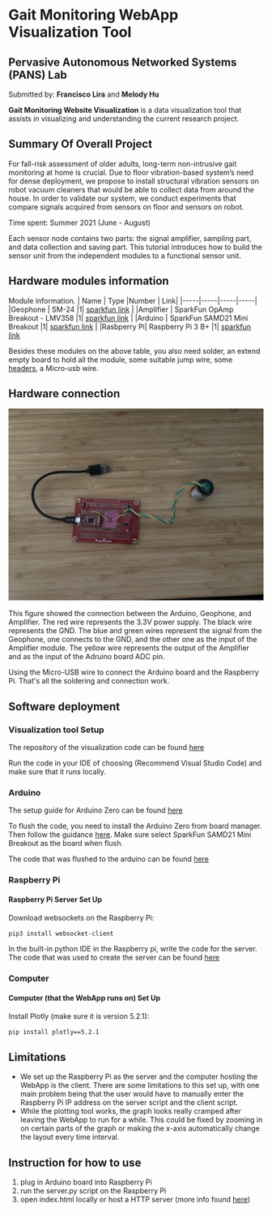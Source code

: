 # Gait Monitoring WebApp Visualization Tool
## Pervasive Autonomous Networked Systems (PANS) Lab 
Submitted by: **Francisco Lira** and **Melody Hu**

**Gait Monitoring Website Visualization** is a data visualization tool that assists in visualizing and understanding the current research project. 

## Summary Of Overall Project

For fall-risk assessment of older adults, long-term non-intrusive gait monitoring at home is crucial. Due to floor vibration-based system’s need for dense deployment, we propose to install structural vibration sensors on robot vacuum cleaners that would be able to collect data from around the house. In order to validate our system, we conduct experiments that compare signals acquired from sensors on floor and sensors on robot.

Time spent: Summer 2021 (June - August)

Each sensor node contains two parts: the signal amplifier, sampling part, and data collection and saving part. This tutorial introduces how to build the sensor unit from the independent modules to a functional sensor unit.

## Hardware modules information
Module information.
| Name | Type |Number | Link|
|-----|-----|-----|-----|
|Geophone | SM-24 |1| [sparkfun link](https://www.sparkfun.com/products/11744) |
|Amplifier | SparkFun OpAmp Breakout - LMV358 |1| [sparkfun link](https://www.sparkfun.com/products/9816) |
|Arduino | SparkFun SAMD21 Mini Breakout |1| [sparkfun link](https://www.sparkfun.com/products/13664) |
|Rasbperry Pi| Raspberry Pi 3 B+ |1| [sparkfun link](https://www.sparkfun.com/products/14643)

Besides these modules on the above table, you also need solder, an extend empty board to hold all the module, some suitable jump wire, some [headers](https://www.sparkfun.com/products/116), a Micro-usb wire.

## Hardware connection

![](images/arduino.jpg)


This figure showed the connection between the Arduino, Geophone, and Amplifier. The red wire represents the 3.3V power supply. The black wire represents the GND. The blue and green wires represent the signal from the Geophone, one connects to the GND, and the other one as the input of the Amplifier module. The yellow wire represents the output of the Amplifier and as the input of the Adruino board ADC pin.

Using the Micro-USB wire to connect the Arduino board and the Raspberry Pi. That's all the soldering and connection work.

## Software deployment

### Visualization tool Setup
The repository of the visualization code can be found [here](https://github.com/frankie-lira/Gait-Monitoring-Website)

Run the code in your IDE of choosing (Recommend Visual Studio Code) and make sure that it runs locally. 

### Arduino 
The setup guide for Arduino Zero can be found [here](https://learn.sparkfun.com/tutorials/samd21-minidev-breakout-hookup-guide/setting-up-arduino)

To flush the code, you need to install the Arduino Zero from board manager. Then follow the guidance [here](https://learn.sparkfun.com/tutorials/samd21-minidev-breakout-hookup-guide/setting-up-arduino). Make sure select SparkFun SAMD21 Mini Breakout as the board when flush.

The code that was flushed to the arduino can be found [here](https://github.com/frankie-lira/Gait-Monitoring-Website/tree/master/Arduino)

### Raspberry Pi

#### Raspberry Pi Server Set Up
Download websockets on the Raspberry Pi:
```bash
pip3 install websocket-client
```

In the built-in python IDE in the Raspberry pi, write the code for the server. The code that was used to create the server can be found [here](https://github.com/frankie-lira/Gait-Monitoring-Website/tree/master/raspberry%20pi)

### Computer

#### Computer (that the WebApp runs on) Set Up
Install Plotly (make sure it is version 5.2.1):
```bash
pip install plotly==5.2.1
```

## Limitations
* We set up the Raspberry Pi as the server and the computer hosting the WebApp is the client. There are some limitations to this set up, with one main problem being that the user would have to manually enter the Raspberry Pi IP address on the server script and the client script.
* While the plotting tool works, the graph looks really cramped after leaving the WebApp to run for a while. This could be fixed by zooming in on certain parts of the graph or making the x-axis automatically change the layout every time interval.

## Instruction for how to use

1. plug in Arduino board into Raspberry Pi
2. run the server.py script on the Raspberry Pi
3. open index.html locally or host a HTTP server (more info found [here](https://developer.mozilla.org/en-US/docs/Learn/Common_questions/set_up_a_local_testing_server))
